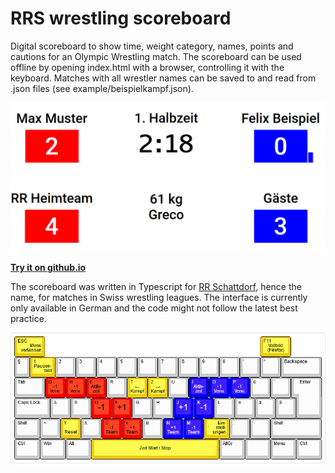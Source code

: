 # RRS wrestling scoreboard

Digital scoreboard to show time, weight category, names, points and cautions for an Olympic Wrestling match. The scoreboard can be used offline by opening index.html with a browser, controlling it with the keyboard. Matches with all wrestler names can be saved to and read from .json files (see example/beispielkampf.json). 

[![Screenshot](doc/screenshot.png)](https://polettif.github.io/rrs-wrestling-scoreboard/)

**[Try it on github.io](https://polettif.github.io/rrs-wrestling-scoreboard/)**

The scoreboard was written in Typescript for [RR Schattdorf](http://www.rrschattdorf.ch/), hence the name, for matches in Swiss wrestling leagues. The interface is currently only available in German and the code might not follow the latest best practice.

![standard keyboard layout (CH)](doc/keyboard-layout-de_CH.png)
